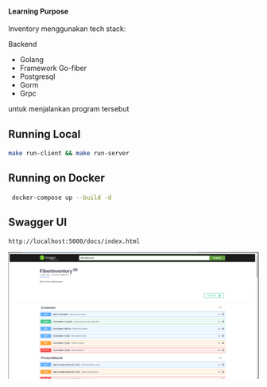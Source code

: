 #### Learning Purpose

Inventory menggunakan tech stack:

Backend

- Golang
- Framework Go-fiber
- Postgresql
- Gorm
- Grpc

untuk menjalankan program tersebut

## Running Local

```bash
make run-client && make run-server
```

## Running on Docker

```bash
 docker-compose up --build -d
```

## Swagger UI

```bash
http://localhost:5000/docs/index.html
```

![Swagger Ui](./images/image.png)
